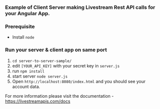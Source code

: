 ### Example of Client Server making Livestream Rest API calls for your Angular App.

### Prerequisite
- Install `node`

### Run your server & client app on same port

1. `cd server-to-server-sample/`
2. edit `[YOUR_API_KEY]` with your secret key in `server.js`
2. run `npm install`
3. start server `node server.js`
4. Open `http://localhost:8080/index.html` and you should see your account data. 

For more information please visit the documentation - https://livestreamapis.com/docs
